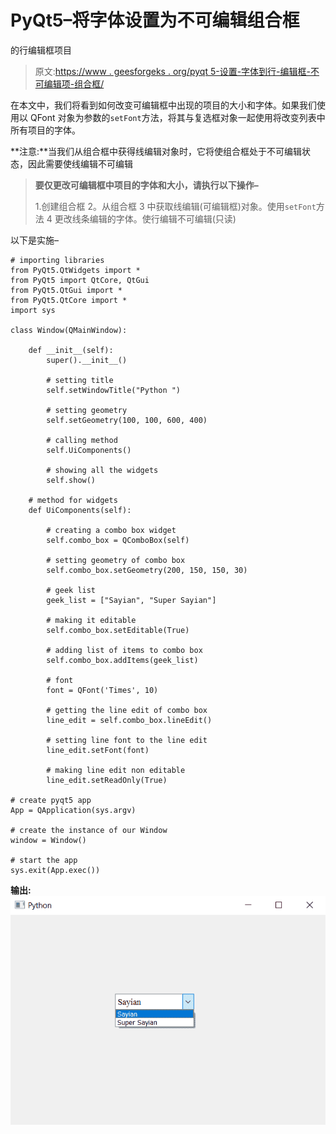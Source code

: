 # PyQt5–将字体设置为不可编辑组合框

的行编辑框项目

> 原文:[https://www . geesforgeks . org/pyqt 5-设置-字体到行-编辑框-不可编辑项-组合框/](https://www.geeksforgeeks.org/pyqt5-setting-font-to-line-editbox-item-of-non-editable-combobox/)

在本文中，我们将看到如何改变可编辑框中出现的项目的大小和字体。如果我们使用以 QFont 对象为参数的`setFont`方法，将其与复选框对象一起使用将改变列表中所有项目的字体。

**注意:**当我们从组合框中获得线编辑对象时，它将使组合框处于不可编辑状态，因此需要使线编辑不可编辑

> **要仅更改可编辑框中项目的字体和大小，请执行以下操作–**
> 
> 1.创建组合框
> 2。从组合框
> 3 中获取线编辑(可编辑框)对象。使用`setFont`方法
> 4 更改线条编辑的字体。使行编辑不可编辑(只读)

以下是实施–

```
# importing libraries
from PyQt5.QtWidgets import * 
from PyQt5 import QtCore, QtGui
from PyQt5.QtGui import * 
from PyQt5.QtCore import * 
import sys

class Window(QMainWindow):

    def __init__(self):
        super().__init__()

        # setting title
        self.setWindowTitle("Python ")

        # setting geometry
        self.setGeometry(100, 100, 600, 400)

        # calling method
        self.UiComponents()

        # showing all the widgets
        self.show()

    # method for widgets
    def UiComponents(self):

        # creating a combo box widget
        self.combo_box = QComboBox(self)

        # setting geometry of combo box
        self.combo_box.setGeometry(200, 150, 150, 30)

        # geek list
        geek_list = ["Sayian", "Super Sayian"]

        # making it editable
        self.combo_box.setEditable(True)

        # adding list of items to combo box
        self.combo_box.addItems(geek_list)

        # font
        font = QFont('Times', 10)

        # getting the line edit of combo box
        line_edit = self.combo_box.lineEdit()

        # setting line font to the line edit
        line_edit.setFont(font)

        # making line edit non editable
        line_edit.setReadOnly(True)

# create pyqt5 app
App = QApplication(sys.argv)

# create the instance of our Window
window = Window()

# start the app
sys.exit(App.exec())
```

**输出:**
![](img/bdc4ba6cb375f17b8e56bfa5917b1ea5.png)